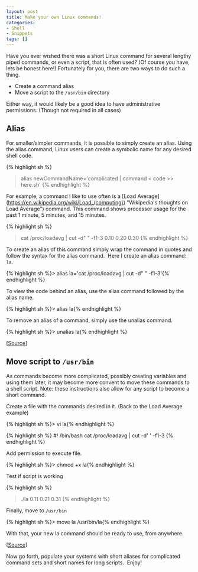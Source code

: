 ```yaml
---
layout: post
title: Make your own Linux commands!
categories:
- Shell
- Snippets
tags: []
---
```

Have you ever wished there was a short Linux command for several lengthy piped commands, or even a script, that is often used? (Of course you have, lets be honest here!) Fortunately for you, there are two ways to do such a thing.

- Create a command alias
- Move a script to the `/usr/bin` directory

Either way, it would likely be a good idea to have administrative permissions. (Though not required in all cases)

<!--more-->

## Alias
For smaller/simpler commands, it is possible to simply create an alias. Using the alias command, Linux users can create a symbolic name for any desired shell code.

{% highlight sh %}
> alias newCommandName='complicated | command < code >> here.sh'
{% endhighlight %}

For example, a command I like to use often is a [Load Average](https://en.wikipedia.org/wiki/Load_(computing\) "Wikipedia's thoughts on Load Average") command. This command shows processor usage for the past 1 minute, 5 minutes, and 15 minutes.

{% highlight sh %}
> cat /proc/loadavg | cut -d" " -f1-3
0.10 0.20 0.30
{% endhighlight %}

To create an alias of this command simply wrap the command in quotes and follow the syntax for the alias command.  Here I create an alias command: `la`.

{% highlight sh %}> alias la='cat /proc/loadavg | cut -d" " -f1-3'{% endhighlight %}

To view the code behind an alias, use the alias command followed by the alias name.

{% highlight sh %}> alias la{% endhighlight %}

To remove an alias of a command, simply use the unalias command.

{% highlight sh %}> unalias la{% endhighlight %}

[[Source](http://www.mediacollege.com/linux/command/alias.html "Media College on Alias Command")]

## Move script to `/usr/bin`
As commands become more complicated, possibly creating variables and using them later, it may become more convent to move these commands to a shell script. Note: these instructions also allow for any script to become a short command.

Create a file with the commands desired in it. (Back to the Load Average example)

{% highlight sh %}> vi la{% endhighlight %}

{% highlight sh %}
#! /bin/bash
cat /proc/loadavg | cut -d' ' -f1-3
{% endhighlight %}

Add permission to execute file.

{% highlight sh %}> chmod +x la{% endhighlight %}

Test if script is working

{% highlight sh %}
> ./la
0.11 0.21 0.31
{% endhighlight %}

Finally, move to `/usr/bin`

{% highlight sh %}> move la /usr/bin/la{% endhighlight %}

With that, your new la command should be ready to use, from anywhere.

[[Source](http://en.kioskea.net/faq/2540-linux-create-your-own-command "Kioskea on Create Your Own Command")]

Now go forth, populate your systems with short aliases for complicated command sets and short names for long scripts.  Enjoy!
